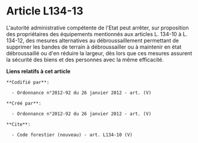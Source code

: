 # Article L134-13

L'autorité administrative compétente de l'Etat peut arrêter, sur proposition des propriétaires des équipements mentionnés aux
articles L. 134-10 à L. 134-12, des mesures alternatives au débroussaillement permettant de supprimer les bandes de terrain à
débroussailler ou à maintenir en état débroussaillé ou d'en réduire la largeur, dès lors que ces mesures assurent la sécurité
des biens et des personnes avec la même efficacité.

**Liens relatifs à cet article**

	**Codifié par**:

	  - Ordonnance n°2012-92 du 26 janvier 2012 - art. (V)

	**Créé par**:

	  - Ordonnance n°2012-92 du 26 janvier 2012 - art. (V)

	**Cite**:

	  - Code forestier (nouveau) - art. L134-10 (V)
